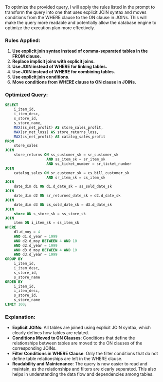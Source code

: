 To optimize the provided query, I will apply the rules listed in the prompt to transform the query into one that uses explicit JOIN syntax and moves conditions from the WHERE clause to the ON clause in JOINs. This will make the query more readable and potentially allow the database engine to optimize the execution plan more effectively.

### Rules Applied:
1. **Use explicit join syntax instead of comma-separated tables in the FROM clause.**
2. **Replace implicit joins with explicit joins.**
3. **Use JOIN instead of WHERE for linking tables.**
4. **Use JOIN instead of WHERE for combining tables.**
5. **Use explicit join conditions.**
6. **Move conditions from WHERE clause to ON clause in JOINs.**

### Optimized Query:
```sql
SELECT 
    i_item_id,
    i_item_desc,
    s_store_id,
    s_store_name,
    MAX(ss_net_profit) AS store_sales_profit,
    MAX(sr_net_loss) AS store_returns_loss,
    MAX(cs_net_profit) AS catalog_sales_profit
FROM 
    store_sales
JOIN 
    store_returns ON ss_customer_sk = sr_customer_sk
                   AND ss_item_sk = sr_item_sk
                   AND ss_ticket_number = sr_ticket_number
JOIN 
    catalog_sales ON sr_customer_sk = cs_bill_customer_sk
                   AND sr_item_sk = cs_item_sk
JOIN 
    date_dim d1 ON d1.d_date_sk = ss_sold_date_sk
JOIN 
    date_dim d2 ON sr_returned_date_sk = d2.d_date_sk
JOIN 
    date_dim d3 ON cs_sold_date_sk = d3.d_date_sk
JOIN 
    store ON s_store_sk = ss_store_sk
JOIN 
    item ON i_item_sk = ss_item_sk
WHERE 
    d1.d_moy = 4 
    AND d1.d_year = 1999
    AND d2.d_moy BETWEEN 4 AND 10
    AND d2.d_year = 1999
    AND d3.d_moy BETWEEN 4 AND 10
    AND d3.d_year = 1999
GROUP BY 
    i_item_id,
    i_item_desc,
    s_store_id,
    s_store_name
ORDER BY 
    i_item_id,
    i_item_desc,
    s_store_id,
    s_store_name
LIMIT 100;
```

### Explanation:
- **Explicit JOINs**: All tables are joined using explicit JOIN syntax, which clearly defines how tables are related.
- **Conditions Moved to ON Clauses**: Conditions that define the relationships between tables are moved to the ON clauses of the corresponding JOINs.
- **Filter Conditions in WHERE Clause**: Only the filter conditions that do not define table relationships are left in the WHERE clause.
- **Readability and Maintenance**: The query is now easier to read and maintain, as the relationships and filters are clearly separated. This also helps in understanding the data flow and dependencies among tables.